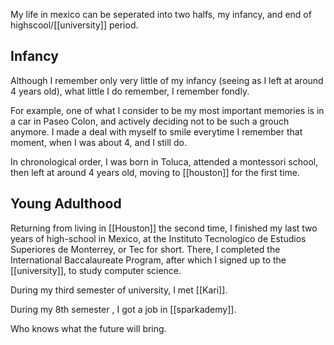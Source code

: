 ---
---

My life in mexico can be seperated into two halfs, my infancy, and end of highscool/[[university]] period.

## Infancy

Although I remember only very little of my infancy (seeing as I left at around 4 years old), what little I do remember, I remember fondly.

For example, one of what I consider to be my most important memories is in a car in Paseo Colon, and actively deciding not to be such a grouch anymore. I made a deal with myself to smile everytime I remember that moment, when I was about 4, and I still do.

In chronological order, I was born in Toluca, attended a montessori school, then left at around 4 years old, moving to [[houston]] for the first time.


## Young Adulthood

Returning from living in [[Houston]] the second time, I finished my last two years of high-school in Mexico, at the Instituto Tecnologico de Estudios Superiores de Monterrey, or Tec for short. There, I completed the International Baccalaureate Program, after which I signed up to the [[university]], to study computer science.

During my third semester of university, I met [[Kari]].

During my 8th semester , I got a job in [[sparkademy]].

Who knows what the future will bring.

